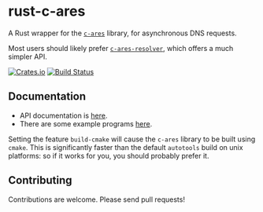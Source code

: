 # rust-c-ares

A Rust wrapper for the [`c-ares`](https://c-ares.org/) library, for
asynchronous DNS requests.

Most users should likely prefer
[`c-ares-resolver`](https://github.com/dimbleby/c-ares-resolver/), which offers
a much simpler API.

[![Crates.io][crates-badge]][crates-url]
[![Build Status][actions-badge]][actions-url]

[crates-badge]: https://img.shields.io/crates/v/c-ares.svg
[crates-url]: https://crates.io/crates/c-ares
[actions-badge]: https://github.com/dimbleby/rust-c-ares/actions/workflows/build.yml/badge.svg
[actions-url]: https://github.com/dimbleby/rust-c-ares/actions?query=workflow%3ACI+branch%3Amaster

## Documentation

- API documentation is [here](https://docs.rs/c-ares).
- There are some example programs
  [here](https://github.com/dimbleby/rust-c-ares/tree/master/examples).

Setting the feature `build-cmake` will cause the `c-ares` library to be built
using `cmake`.
This is significantly faster than the default `autotools` build on unix
platforms: so if it works for you, you should probably prefer it.

## Contributing

Contributions are welcome. Please send pull requests!
